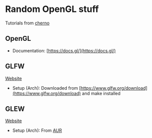 # Random OpenGL stuff

Tutorials from [cherno](https://www.youtube.com/playlist?list=PLlrATfBNZ98foTJPJ_Ev03o2oq3-GGOS2)

## OpenGL

* Documentation: [https://docs.gl/](https://docs.gl/)

## GLFW

[Website](https://www.glfw.org/documentation.html)

* Setup (Arch): Downloaded from [https://www.glfw.org/download](https://www.glfw.org/download) and make installed

## GLEW

[Website](http://glew.sourceforge.net/basic.html)

* Setup (Arch): From [AUR](https://archlinux.org/packages/extra/x86_64/glew/)

